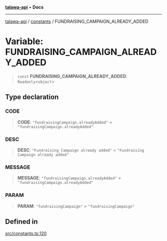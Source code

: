[**talawa-api**](../../README.md) • **Docs**

***

[talawa-api](../../modules.md) / [constants](../README.md) / FUNDRAISING\_CAMPAIGN\_ALREADY\_ADDED

# Variable: FUNDRAISING\_CAMPAIGN\_ALREADY\_ADDED

> `const` **FUNDRAISING\_CAMPAIGN\_ALREADY\_ADDED**: `Readonly`\<`object`\>

## Type declaration

### CODE

> **CODE**: `"fundraisingCampaign.alreadyAdded"` = `"fundraisingCampaign.alreadyAdded"`

### DESC

> **DESC**: `"Fundraising Campaign already added"` = `"Fundraising Campaign already added"`

### MESSAGE

> **MESSAGE**: `"fundraisingCampaign.alreadyAdded"` = `"fundraisingCampaign.alreadyAdded"`

### PARAM

> **PARAM**: `"fundraisingCampaign"` = `"fundraisingCampaign"`

## Defined in

[src/constants.ts:120](https://github.com/PalisadoesFoundation/talawa-api/blob/fe65d855b3d1e3e4af621340e7e8bfa0325634c1/src/constants.ts#L120)
